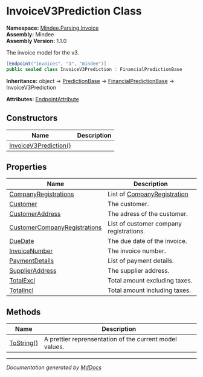 ﻿<!--  
  <auto-generated>   
    The contents of this file were generated by a tool.  
    Changes to this file may be list if the file is regenerated  
  </auto-generated>   
-->

# InvoiceV3Prediction Class

**Namespace:** [Mindee.Parsing.Invoice](../index.md)  
**Assembly:** Mindee  
**Assembly Version:** 1.1.0

The invoice model for the v3.

```csharp
[Endpoint("invoices", "3", "mindee")]
public sealed class InvoiceV3Prediction : FinancialPredictionBase
```

**Inheritance:** object → [PredictionBase](../../Common/PredictionBase/index.md) → [FinancialPredictionBase](../../Common/FinancialPredictionBase/index.md) → InvoiceV3Prediction

**Attributes:** [EndpointAttribute](../../EndpointAttribute/index.md)

## Constructors

| Name                                           | Description |
| ---------------------------------------------- | ----------- |
| [InvoiceV3Prediction()](constructors/index.md) |             |

## Properties

| Name                                                                       | Description                                                    |
| -------------------------------------------------------------------------- | -------------------------------------------------------------- |
| [CompanyRegistrations](properties/CompanyRegistrations.md)                 | List of [CompanyRegistration](../CompanyRegistration/index.md) |
| [Customer](properties/Customer.md)                                         | The customer.                                                  |
| [CustomerAddress](properties/CustomerAddress.md)                           | The adress of the customer.                                    |
| [CustomerCompanyRegistrations](properties/CustomerCompanyRegistrations.md) | List of customer company registrations.                        |
| [DueDate](properties/DueDate.md)                                           | The due date of the invoice.                                   |
| [InvoiceNumber](properties/InvoiceNumber.md)                               | The invoice number.                                            |
| [PaymentDetails](properties/PaymentDetails.md)                             | List of payment details.                                       |
| [SupplierAddress](properties/SupplierAddress.md)                           | The supplier address.                                          |
| [TotalExcl](properties/TotalExcl.md)                                       | Total amount excluding taxes.                                  |
| [TotalIncl](properties/TotalIncl.md)                                       | Total amount including taxes.                                  |

## Methods

| Name                              | Description                                             |
| --------------------------------- | ------------------------------------------------------- |
| [ToString()](methods/ToString.md) | A prettier reprensentation of the current model values. |

___

*Documentation generated by [MdDocs](https://github.com/ap0llo/mddocs)*
